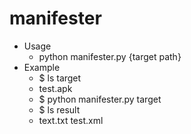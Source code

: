 # manifester
- Usage
  - python manifester.py {target path}
- Example
  - $ ls target
  - test.apk
  - $ python manifester.py target
  - $ ls result
  - text.txt test.xml